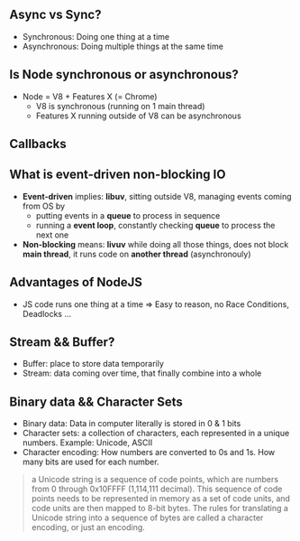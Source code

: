 ## Async vs Sync?
- Synchronous: Doing one thing at a time
- Asynchronous: Doing multiple things at the same time

## Is Node synchronous or asynchronous?
- Node = V8 + Features X (= Chrome)
  - V8 is synchronous (running on 1 main thread)
  - Features X running outside of V8 can be asynchronous

## Callbacks

## What is event-driven non-blocking IO
- __Event-driven__ implies: __libuv__, sitting outside V8, managing events coming from OS by
  - putting events in a __queue__ to process in sequence
  - running a __event loop__, constantly checking __queue__ to process the next one
- __Non-blocking__ means: __livuv__ while doing all those things, does not block __main thread__, it runs code on __another thread__ (asynchronouly)

## Advantages of NodeJS
- JS code runs one thing at a time => Easy to reason, no Race Conditions, Deadlocks ...

## Stream && Buffer?
- Buffer: place to store data temporarily
- Stream: data coming over time, that finally combine into a whole

## Binary data && Character Sets
- Binary data: Data in computer literally is stored in 0 & 1 bits
- Character sets: a collection of characters, each represented in a unique numbers. Example: Unicode, ASCII
- Character encoding: How numbers are converted to 0s and 1s. How many bits are used for each number.

> a Unicode string is a sequence of code points, which are numbers from 0 through 0x10FFFF (1,114,111 decimal). This sequence of code points needs to be represented in memory as a set of code units, and code units are then mapped to 8-bit bytes. The rules for translating a Unicode string into a sequence of bytes are called a character encoding, or just an encoding.
